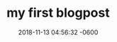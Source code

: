 ---
layout: post
title:  "my first blogpost"
date:   2018-11-13 04:56:32 -0600
categories: jekyll update
---